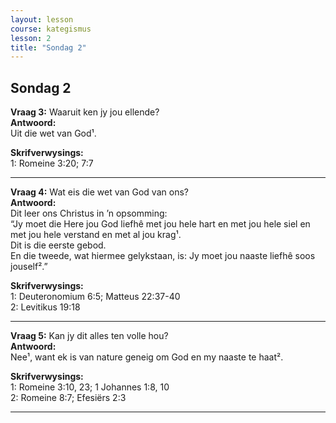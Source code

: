 ```yaml
---
layout: lesson
course: kategismus
lesson: 2
title: "Sondag 2"
---
```


## Sondag 2

**Vraag 3:** Waaruit ken jy jou ellende?  
**Antwoord:**  
Uit die wet van God¹.

**Skrifverwysings:**  
1: Romeine 3:20; 7:7

---

**Vraag 4:** Wat eis die wet van God van ons?  
**Antwoord:**  
Dit leer ons Christus in ’n opsomming:  
“Jy moet die Here jou God liefhê met jou hele hart en met jou hele siel en met jou hele verstand en met al jou krag¹.  
Dit is die eerste gebod.  
En die tweede, wat hiermee gelykstaan, is: Jy moet jou naaste liefhê soos jouself².”

**Skrifverwysings:**  
1: Deuteronomium 6:5; Matteus 22:37-40  
2: Levitikus 19:18

---

**Vraag 5:** Kan jy dit alles ten volle hou?  
**Antwoord:**  
Nee¹, want ek is van nature geneig om God en my naaste te haat².

**Skrifverwysings:**  
1: Romeine 3:10, 23; 1 Johannes 1:8, 10  
2: Romeine 8:7; Efesiërs 2:3

---